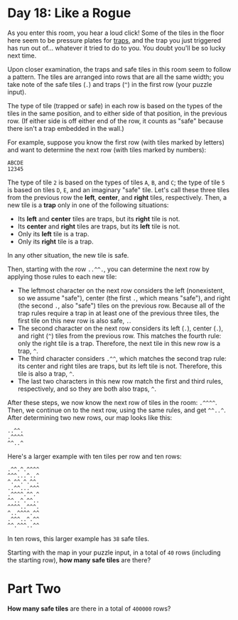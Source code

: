 # Day 18: Like a Rogue
As you enter this room, you hear a loud click! Some of the tiles in the floor here seem to be pressure plates for 
[traps](https://nethackwiki.com/wiki/Trap), and the trap you just triggered has run out of... whatever it tried to do 
to you. You doubt you'll be so lucky next time.

Upon closer examination, the traps and safe tiles in this room seem to follow a pattern. The tiles are arranged into 
rows that are all the same width; you take note of the safe tiles (`.`) and traps (`^`) in the first row (your puzzle 
input).

The type of tile (trapped or safe) in each row is based on the types of the tiles in the same position, and to either 
side of that position, in the previous row. (If either side is off either end of the row, it counts as "safe" because 
there isn't a trap embedded in the wall.)

For example, suppose you know the first row (with tiles marked by letters) and want to determine the next row (with 
tiles marked by numbers):
```
ABCDE
12345
```
The type of tile `2` is based on the types of tiles `A`, `B`, and `C`; the type of tile `5` is based on tiles `D`, `E`, 
and an imaginary "safe" tile. Let's call these three tiles from the previous row the **left**, **center**, and 
**right** tiles, respectively. Then, a new tile is a **trap** only in one of the following situations:
* Its **left** and **center** tiles are traps, but its **right** tile is not.
* Its **center** and **right** tiles are traps, but its **left** tile is not.
* Only its **left** tile is a trap.
* Only its **right** tile is a trap.

In any other situation, the new tile is safe.

Then, starting with the row `..^^.`, you can determine the next row by applying those rules to each new tile:
* The leftmost character on the next row considers the left (nonexistent, so we assume "safe"), center (the first `.`, 
which means "safe"), and right (the second `.`, also "safe") tiles on the previous row. Because all of the trap rules 
require a trap in at least one of the previous three tiles, the first tile on this new row is also safe, `.`.
* The second character on the next row considers its left (`.`), center (`.`), and right (`^`) tiles from the previous 
row. This matches the fourth rule: only the right tile is a trap. Therefore, the next tile in this new row is a trap,
`^`.
* The third character considers `.^^`, which matches the second trap rule: its center and right tiles are traps, but 
its left tile is not. Therefore, this tile is also a trap, `^`.
* The last two characters in this new row match the first and third rules, respectively, and so they are both also 
traps, `^`.

After these steps, we now know the next row of tiles in the room: `.^^^^`. Then, we continue on to the next row, using 
the same rules, and get `^^..^`. After determining two new rows, our map looks like this:
```
..^^.
.^^^^
^^..^
```
Here's a larger example with ten tiles per row and ten rows:
```
.^^.^.^^^^
^^^...^..^
^.^^.^.^^.
..^^...^^^
.^^^^.^^.^
^^..^.^^..
^^^^..^^^.
^..^^^^.^^
.^^^..^.^^
^^.^^^..^^
```
In ten rows, this larger example has `38` safe tiles.

Starting with the map in your puzzle input, in a total of `40` rows (including the starting row), **how many safe 
tiles** are there?

# Part Two
**How many safe tiles** are there in a total of `400000` rows?